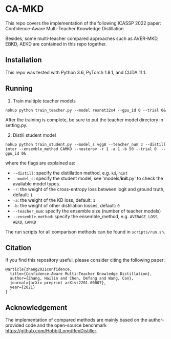 # CA-MKD

This repo covers the implementation of the following ICASSP 2022 paper:
Confidence-Aware Multi-Teacher Knowledge Distillation

Besides, some multi-teacher compared approaches such as AVER-MKD, EBKD, AEKD are contained in this repo together.

## Installation
This repo was tested with Python 3.6, PyTorch 1.8.1, and CUDA 11.1.

## Running
1. Train multiple teacher models
``` shell
nohup python train_teacher.py --model resnet32x4 --gpu_id 0 --trial 0&
```
After the training is complete, be sure to put the teacher model directory in setting.py.

2. Distill student model
``` shell
nohup python train_student.py --model_s vgg8 --teacher_num 3 --distill inter --ensemble_method CAMKD --nesterov -r 1 -a 1 -b 50 --trial 0  --gpu_id 0&
```
where the flags are explained as:
* `--distill`: specify the distillation method, e.g. `kd`, `hint`
* `--model_s`: specify the student model, see 'models/__init__.py' to check the available model types.
* `-r`: the weight of the cross-entropy loss between logit and ground truth, default: `1`
* `-a`: the weight of the KD loss, default: `1`
* `-b`: the weight of other distillation losses, default: `0`
* `--teacher_num`: specify the ensemble size (number of teacher models)
* `--ensemble_method`: specify the ensemble_method, e.g. `AVERAGE_LOSS`, `AEKD`, `CAMKD`
  
The run scripts for all comparison methods can be found in `scripts/run.sh`.

## Citation
If you find this repository useful, please consider citing the following paper:
```
@article{zhang2021confidence,
  title={Confidence-Aware Multi-Teacher Knowledge Distillation},
  author={Zhang, Hailin and Chen, Defang and Wang, Can},
  journal={arXiv preprint arXiv:2201.00007},
  year={2021}
}

```

## Acknowledgement

The implementation of compared methods are mainly based on the author-provided code and the open-source benchmark https://github.com/HobbitLong/RepDistiller. 
